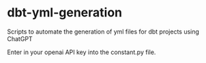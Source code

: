 # dbt-yml-generation
Scripts to automate the generation of yml files for dbt projects using ChatGPT

Enter in your openai API key into the constant.py file.
